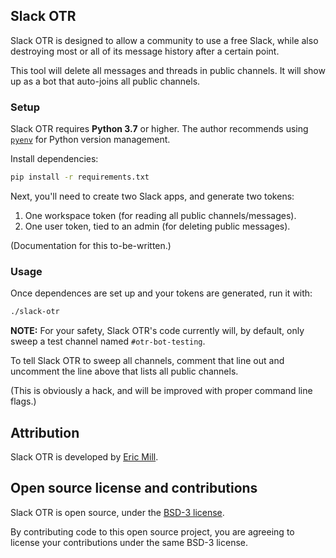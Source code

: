 ## Slack OTR

Slack OTR is designed to allow a community to use a free Slack, while also destroying most or all of its message history after a certain point.

This tool will delete all messages and threads in public channels. It will show up as a bot that auto-joins all public channels.

### Setup

Slack OTR requires **Python 3.7** or higher. The author recommends using [`pyenv`](https://github.com/pyenv/pyenv) for Python version management.

Install dependencies:

```bash
pip install -r requirements.txt
```

Next, you'll need to create two Slack apps, and generate two tokens:

1. One workspace token (for reading all public channels/messages).
2. One user token, tied to an admin (for deleting public messages).

(Documentation for this to-be-written.)

### Usage

Once dependences are set up and your tokens are generated, run it with:

```bash
./slack-otr
```

**NOTE:** For your safety, Slack OTR's code currently will, by default, only sweep a test channel named `#otr-bot-testing`.

To tell Slack OTR to sweep all channels, comment that line out and uncomment the line above that lists all public channels.

(This is obviously a hack, and will be improved with proper command line flags.)

## Attribution

Slack OTR is developed by [Eric Mill](https://twitter.com/konklone).

## Open source license and contributions

Slack OTR is open source, under the [BSD-3 license](LICENSE.md).

By contributing code to this open source project, you are agreeing to license your contributions under the same BSD-3 license.
